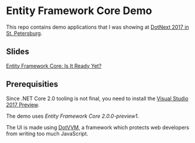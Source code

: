 # Entity Framework Core Demo

This repo contains demo applications that I was showing at [DotNext 2017 in St. Petersburg](http://www.dotnext-piter.ru/en).


## Slides

[Entity Framework Core: Is It Ready Yet?](slides.pdf)

## Prerequisities

Since .NET Core 2.0 tooling is not final, you need to install the [Visual Studio 2017 Preview](https://www.visualstudio.com/cs/vs/preview/).

The demo uses *Entity Framework Core 2.0.0-preview1*. 

The UI is made using [DotVVM](https://github.com/riganti/dotvvm), a framework which protects web developers from writing too much JavaScript.